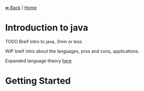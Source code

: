 [⬅ Back](../readme.md) | [Home](../../readme.md)

# Introduction to java

TODO Breif intro to java, 3min or less

WIP breif intro about the languages, pros and cons, applications.

Expanded language theory [here](theory.md)

# Getting Started